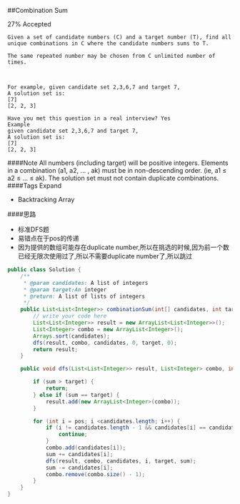 ##Combination Sum

27% Accepted

	Given a set of candidate numbers (C) and a target number (T), find all unique combinations in C where the candidate numbers sums to T.

	The same repeated number may be chosen from C unlimited number of times.



	For example, given candidate set 2,3,6,7 and target 7,
	A solution set is:
	[7]
	[2, 2, 3]

	Have you met this question in a real interview? Yes
	Example
	given candidate set 2,3,6,7 and target 7,
	A solution set is:
	[7]
	[2, 2, 3]

####Note
	All numbers (including target) will be positive integers.
	Elements in a combination (a1, a2, … , ak) must be in non-descending order. (ie, a1 ≤ a2 ≤ … ≤ ak).
	The solution set must not contain duplicate combinations.
####Tags Expand
- Backtracking Array

####思路
- 标准DFS题
- 易错点在于pos的传递
- 因为提供的数组可能存在duplicate number,所以在挑选的时候,因为前一个数已经无限次使用过了,所以不需要duplicate number了,所以跳过

```java
public class Solution {
    /**
     * @param candidates: A list of integers
     * @param target:An integer
     * @return: A list of lists of integers
     */
    public List<List<Integer>> combinationSum(int[] candidates, int target) {
        // write your code here
        List<List<Integer>> result = new ArrayList<List<Integer>>();
        List<Integer> combo = new ArrayList<Integer>();
        Arrays.sort(candidates);
        dfs(result, combo, candidates, 0, target, 0);
        return result;
    }

    public void dfs(List<List<Integer>> result, List<Integer> combo, int[] candidates, int pos, int target, int sum) {

        if (sum > target) {
            return;
        } else if (sum == target) {
            result.add(new ArrayList<Integer>(combo));
        }

        for (int i = pos; i <candidates.length; i++) {
            if (i != candidates.length - 1 && candidates[i] == candidates[i + 1]) {
                continue;
            }
            combo.add(candidates[i]);
            sum += candidates[i];
            dfs(result, combo, candidates, i, target, sum);
            sum -= candidates[i];
            combo.remove(combo.size() - 1);
        }
    }
}

```
